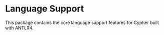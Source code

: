 # Language Support

This package contains the core language support features for Cypher built with ANTLR4.
